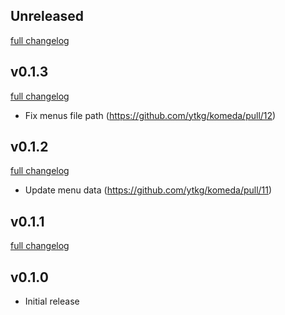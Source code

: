 ## Unreleased
[full changelog](http://github.com/ytkg/komeda/compare/v0.1.3...main)

## v0.1.3
[full changelog](http://github.com/ytkg/komeda/compare/v0.1.2...v0.1.3)

- Fix menus file path (https://github.com/ytkg/komeda/pull/12)

## v0.1.2
[full changelog](http://github.com/ytkg/komeda/compare/v0.1.1...v0.1.2)

- Update menu data (https://github.com/ytkg/komeda/pull/11)

## v0.1.1
[full changelog](http://github.com/ytkg/komeda/compare/v0.1.0...v0.1.1)

## v0.1.0

- Initial release
